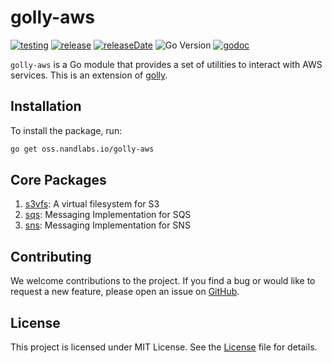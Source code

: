 # golly-aws

[![testing](https://img.shields.io/github/actions/workflow/status/nandlabs/golly-aws/go_ci.yml?branch=main&event=push&color=228B22)](https://github.com/nandlabs/golly-aws/actions?query=event%3Apush+branch%3Amain+)
[![release](https://img.shields.io/github/v/release/nandlabs/golly-aws?label=Latest&color=228B22)](https://github.com/nandlabs/golly-aws/releases/latest)
[![releaseDate](https://img.shields.io/github/release-date/nandlabs/golly-aws?label=Released&color=228B22)](https://github.com/nandlabs/golly-aws/releases/latest)
![Go Version](https://img.shields.io/github/go-mod/go-version/nandlabs/golly-aws?label=Go&color=00ADD8)
[![godoc](https://godoc.org/oss.nandlabs.io/golly-aws?status.svg)](https://pkg.go.dev/oss.nandlabs.io/golly-aws)

`golly-aws` is a Go module that provides a set of utilities to interact with AWS services. This is an extension of [golly](https://github.com/nandlabs/golly).

## Installation

To install the package, run:

```bash
go get oss.nandlabs.io/golly-aws
```

## Core Packages

1. [s3vfs](s3vfs/README.md): A virtual filesystem for S3
2. [sqs](sqs/README.md): Messaging Implementation for SQS
3. [sns](sns/README.md): Messaging Implementation for SNS

## Contributing

We welcome contributions to the project. If you find a bug or would like to
request a new feature, please open an issue on
[GitHub](https://github.com/nandlabs/golly-aws/issues).

## License

This project is licensed under MIT License. See the [License](LICENSE) file for details.
